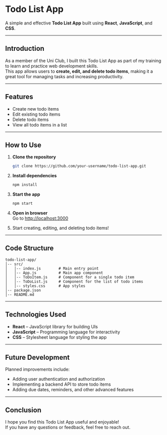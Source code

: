 # Todo List App

A simple and effective **Todo List App** built using **React**, **JavaScript**, and **CSS**.

---

## Introduction  
As a member of the Uni Club, I built this Todo List App as part of my training to learn and practice web development skills.  
This app allows users to **create, edit, and delete todo items**, making it a great tool for managing tasks and increasing productivity.

---

## Features  
- Create new todo items  
- Edit existing todo items  
- Delete todo items  
- View all todo items in a list  

---

## How to Use  

1. **Clone the repository**  
   ```bash
   git clone https://github.com/your-username/todo-list-app.git
   ```

2. **Install dependencies**  
   ```bash
   npm install
   ```

3. **Start the app**  
   ```bash
   npm start
   ```

4. **Open in browser**  
   Go to [http://localhost:3000](http://localhost:3000)  

5. Start creating, editing, and deleting todo items!  

---

## Code Structure  

```
todo-list-app/
│-- src/
│   │-- index.js        # Main entry point
│   │-- App.js          # Main app component
│   │-- ToDoItem.js     # Component for a single todo item
│   │-- ToDoList.js     # Component for the list of todo items
│   │-- styles.css      # App styles
│-- package.json
│-- README.md
```

---

## Technologies Used  
- **React** – JavaScript library for building UIs  
- **JavaScript** – Programming language for interactivity  
- **CSS** – Stylesheet language for styling the app  

---

## Future Development  
Planned improvements include:  
- Adding user authentication and authorization  
- Implementing a backend API to store todo items  
- Adding due dates, reminders, and other advanced features  

---

## Conclusion  
I hope you find this Todo List App useful and enjoyable!  
If you have any questions or feedback, feel free to reach out.
